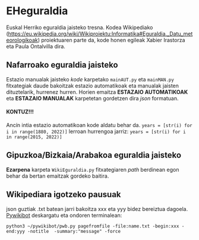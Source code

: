 # EHeguraldia
Euskal Herriko eguraldia jaisteko tresna. Kodea Wikipediako (https://eu.wikipedia.org/wiki/Wikiproiektu:Informatika#Eguraldia._Datu_meteorologikoak) proiektuaren parte da, kode honen egileak Xabier Irastorza eta Paula Ontalvilla dira.


## Nafarroako eguraldia jaisteko
Estazio manualak jaisteko *kode* karpetako ```mainAUT.py``` eta ```mainMAN.py``` fitxategiak daude bakoitzak estazio automatikoak eta manualak jaisten dituztelarik, hurrenez hurren. Horien emaitza **ESTAZAIO AUTOMATIKOAK** eta  **ESTAZAIO MANUALAK** karpetetan gordetzen dira _json_ formatuan.

#### **KONTUZ!!!**
Ancín intia estazio automatikoan kode aldatu behar da.  ``years = [str(i) for i in range(1880, 2022)]`` lerroan hurrengoa jarriz: ``years = [str(i) for i in range(2015, 2022)]``


## Gipuzkoa/Bizkaia/Arabakoa eguraldia jaisteko
**Ezarpena** karpeta ``WikiEguraldia.py`` fitxategiaren _path_ berdinean egon behar da bertan emaitzak gordeko baitira. 


## Wikipediara igotzeko pausuak
json guztiak .txt batean jarri bakoitza xxx eta yyy bidez bereiztua dagoela. [Pywikibot](https://www.mediawiki.org/wiki/Manual:Pywikibot/Installation) deskargatu eta ondoren terminalean:
```
python3 ~/pywikibot/pwb.py pagefromfile -file:name.txt -begin:xxx -end:yyy -notitle  -summary:"message" -force
```


